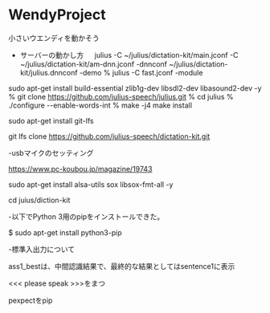 # WendyProject
小さいウエンディを動かそう


 - サーバーの動かし方
 　 julius -C ~/julius/dictation-kit/main.jconf -C ~/julius/dictation-kit/am-dnn.jconf -dnnconf ~/julius/dictation-kit/julius.dnnconf -demo
   % julius -C fast.jconf -module




sudo apt-get install build-essential zlib1g-dev libsdl2-dev libasound2-dev -y
% git clone https://github.com/julius-speech/julius.git
% cd julius
% ./configure --enable-words-int
% make -j4
make install

sudo apt-get install git-lfs 

git lfs clone https://github.com/julius-speech/dictation-kit.git


-usbマイクのセッティング

https://www.pc-koubou.jp/magazine/19743


sudo apt-get install alsa-utils sox libsox-fmt-all  -y

cd juius/diction-kit



-以下でPython 3用のpipをインストールできた。

$ sudo apt-get install python3-pip



-標準入出力について

ass1_bestは、中間認識結果で、最終的な結果としてはsentence1に表示

<<< please speak >>>をまつ


pexpectをpip
